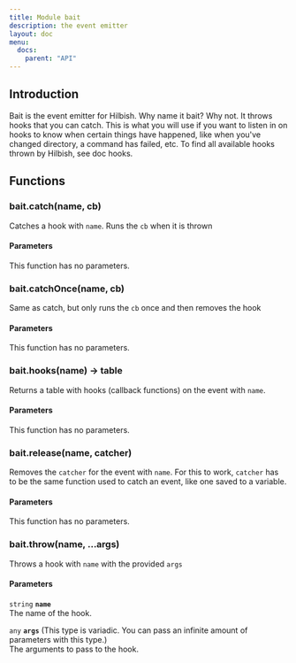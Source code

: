 ```yaml
---
title: Module bait
description: the event emitter
layout: doc
menu:
  docs:
    parent: "API"
---
```


## Introduction
Bait is the event emitter for Hilbish. Why name it bait? Why not.
It throws hooks that you can catch. This is what you will use if
you want to listen in on hooks to know when certain things have
happened, like when you've changed directory, a command has failed,
etc. To find all available hooks thrown by Hilbish, see doc hooks.

## Functions
### bait.catch(name, cb)
Catches a hook with `name`. Runs the `cb` when it is thrown
#### Parameters
This function has no parameters.  

### bait.catchOnce(name, cb)
Same as catch, but only runs the `cb` once and then removes the hook
#### Parameters
This function has no parameters.  

### bait.hooks(name) -> table
Returns a table with hooks (callback functions) on the event with `name`.
#### Parameters
This function has no parameters.  

### bait.release(name, catcher)
Removes the `catcher` for the event with `name`.
For this to work, `catcher` has to be the same function used to catch
an event, like one saved to a variable.
#### Parameters
This function has no parameters.  

### bait.throw(name, ...args)
Throws a hook with `name` with the provided `args`
#### Parameters
`string` **`name`**  
The name of the hook.

`any` **`args`** (This type is variadic. You can pass an infinite amount of parameters with this type.)  
The arguments to pass to the hook.


